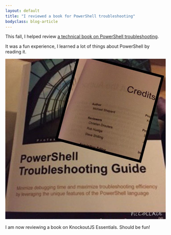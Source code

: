 ```yaml
---
layout: default
title: "I reviewed a book for PowerShell troubleshooting"
bodyclass: blog-article
---
```


This fall, I helped review [a technical book on PowerShell troubleshooting](https://www.packtpub.com/networking-and-servers/powershell-troubleshooting-guide?utm_source=ashishb&utm_medium=mktg&utm_campaign=powershellguide).

<!-- more -->

It was a fun experience, I learned a lot of things about PowerShell by reading it.

![The book cover and my name](/assets/images/powershell-troubleshooting-guide-credits.jpg)

I am now reviewing a book on KnockoutJS Essentials. Should be fun!
